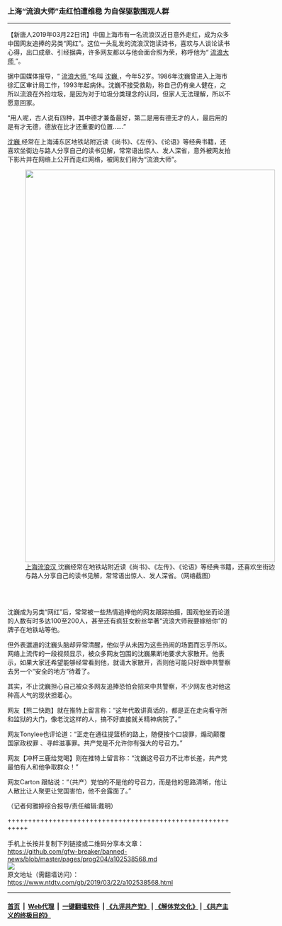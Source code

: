 ### 上海“流浪大师”走红怕遭维稳  为自保驱散围观人群
------------------------

<div class="post_content" itemprop="articleBody">
 <p>
  【新唐人2019年03月22日讯】中国上海市有一名流浪汉近日意外走红，成为众多中国网友追捧的另类“网红”。这位一头乱发的流浪汉饱读诗书，喜欢与人谈论读书心得，出口成章、引经据典，许多网友都以与他会面合照为荣，称呼他为“
  <a href="https://www.ntdtv.com/gb/流浪大师.htm">
   流浪大师
  </a>
  ”。
 </p>
 <p>
  据中国媒体报导，“
  <a href="https://www.ntdtv.com/gb/流浪大师.htm">
   流浪大师
  </a>
  ”名叫
  <a href="https://www.ntdtv.com/gb/沈巍.htm">
   沈巍
  </a>
  ，今年52岁。1986年沈巍曾进入上海市徐汇区审计局工作，1993年起病休。沈巍不接受救助，称自己仍有亲人健在，之所以流浪在外捡垃圾，是因为对于垃圾分类理念的认同，但家人无法理解，所以不愿意回家。
 </p>
 <p>
  “用人呢，古人说有四种，其中德才兼备最好，第二是用有德无才的人，最后用的是有才无德，德放在比才还重要的位置……”
 </p>
 <p>
  <a href="https://www.ntdtv.com/gb/沈巍.htm">
   沈巍
  </a>
  经常在上海浦东区地铁站附近读《尚书》、《左传》、《论语》等经典书籍，还喜欢坐街边与路人分享自己的读书见解，常常语出惊人、发人深省，意外被网友拍下影片并在网络上公开而走红网络，被网友们称为“流浪大师”。
 </p>
 <figure class="wp-caption alignnone" id="attachment_102538577" style="width: 564px">
  <img alt="" class="size-full wp-image-102538577" height="886" src="https://www.ntdtv.com/assets/uploads/2019/03/shen-wei-1.jpg" width="564">
   <br/><figcaption class="wp-caption-text">
    <a href="https://www.ntdtv.com/gb/上海流浪汉.htm">
     上海流浪汉
    </a>
    沈巍经常在地铁站附近读《尚书》、《左传》、《论语》等经典书籍，还喜欢坐街边与路人分享自己的读书见解，常常语出惊人、发人深省。（网络截图）
   </figcaption><br/>
  </img>
 </figure><br/>
 <p>
  沈巍成为另类“网红”后，常常被一些热情追捧他的网友跟踪拍摄，围观他坐而论道的人数有时多达100至200人，甚至还有疯狂女粉丝举著“流浪大师我要嫁给你”的牌子在地铁站等他。
 </p>
 <p>
  但外表邋遢的沈巍头脑却异常清醒，他似乎从未因为这些热闹的场面而忘乎所以。网络上流传的一段视频显示，被众多网友包围的沈巍果断地要求大家散开。他表示，如果大家还希望能够经常看到他，就请大家散开，否则他可能只好跟中共警察去另一个“安全的地方”待着了。
 </p>
 <p>
  其实，不止沈巍担心自己被众多网友追捧恐怕会招来中共警察，不少网友也对他这种高人气的现状担着心。
 </p>
 <p>
  网友【熊二快跑】就在推特上留言称：“这年代敢讲真话的，都是正在走向看守所和监狱的大门，像老沈这样的人，搞不好直接就关精神病院了。”
 </p>
 <p>
  网友Tonylee也评论道：“正走在通往提篮桥的路上，随便按个口袋罪，煽动颠覆国家政权罪 、寻衅滋事罪。共产党是不允许你有强大的号召力。”
 </p>
 <p>
  网友【冲杯三鹿给党喝】则在推特上留言称：“沈巍这号召力不比市长差，共产党最怕有人和他争取群众！”
 </p>
 <p>
  网友Carton 跟帖说：“（共产）党怕的不是他的号召力，而是他的思路清晰，他让人散比让人聚更让党国害怕，他不会露面了。”
 </p>
 <p>
  （记者何雅婷综合报导/责任编辑:戴明）
 </p>
 <div class="single_ad">
 </div>
</div>

+++++++++++++++++++++++++++++++++++++++++++++++++++++++++++<br/><br/>
手机上长按并复制下列链接或二维码分享本文章：<br/>
https://github.com/gfw-breaker/banned-news/blob/master/pages/prog204/a102538568.md <br/>
<a href='https://github.com/gfw-breaker/banned-news/blob/master/pages/prog204/a102538568.md'><img src='https://github.com/gfw-breaker/banned-news/blob/master/pages/prog204/a102538568.md.png'/></a> <br/>
原文地址（需翻墙访问）：https://www.ntdtv.com/gb/2019/03/22/a102538568.html


------------------------
#### [首页](https://github.com/gfw-breaker/banned-news/blob/master/README.md) &nbsp;|&nbsp; [Web代理](https://github.com/labour-camp/helloworld) &nbsp;|&nbsp; [一键翻墙软件](https://github.com/gfw-breaker/nogfw/blob/master/README.md) &nbsp;| [《九评共产党》](https://github.com/gfw-breaker/9ping.md/blob/master/README.md#九评之一评共产党是什么) | [《解体党文化》](https://github.com/gfw-breaker/jtdwh.md/blob/master/README.md) | [《共产主义的终极目的》](https://github.com/gfw-breaker/gczydzjmd.md/blob/master/README.md)


